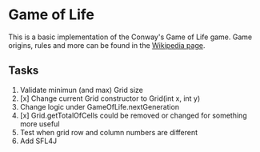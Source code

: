 Game of Life
===============
This is a basic implementation of the Conway's Game of Life game. Game origins, rules and more can be found in the [Wikipedia page](https://en.wikipedia.org/wiki/Conway%27s_Game_of_Life). 

## Tasks
1. Validate minimun (and max) Grid size
2. [x] Change current Grid constructor to Grid(int x, int y) 
3. Change logic under GameOfLife.nextGeneration
4. [x] Grid.getTotalOfCells could be removed or changed for something more useful
5. Test when grid row and column numbers are different
6. Add SFL4J 